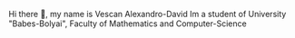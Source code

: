  Hi there 👋, my name is Vescan Alexandro-David
 Im a student of University "Babes-Bolyai", Faculty of Mathematics and Computer-Science
<!--
**alvescan11/alvescan11** is a ✨ _special_ ✨ repository because its `README.md` (this file) appears on your GitHub profile.
Hi My name is Iuga Daniel
Student
I am learning at Babes Bolyai University in 3rd year

🌍  I'm based in Campia Turzii, Cluj
✉️  You can contact me at alexvescan16@yahoo.com
🧠  I'm learning Backend and Frontend framework
🤝  I'm open to collaborating on interesting projects


